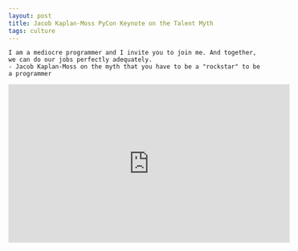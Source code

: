 ```yaml
---
layout: post
title: Jacob Kaplan-Moss PyCon Keynote on the Talent Myth
tags: culture
---
```


	I am a mediocre programmer and I invite you to join me. And together, we can do our jobs perfectly adequately. 
	- Jacob Kaplan-Moss on the myth that you have to be a "rockstar" to be a programmer
  
<iframe width="560" height="315" src="https://www.youtube.com/embed/hIJdFxYlEKE" frameborder="0" allowfullscreen></iframe>